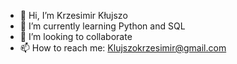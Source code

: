 - 👋 Hi, I’m Krzesimir Kłujszo
- 🌱 I’m currently learning Python and SQL
- 💞️ I’m looking to collaborate
- 📫 How to reach me: Klujszokrzesimir@gmail.com
